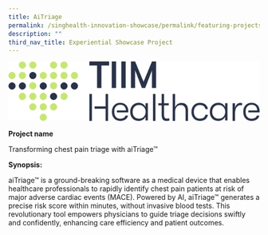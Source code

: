 ```yaml
---
title: AiTriage
permalink: /singhealth-innovation-showcase/permalink/featuring-projects/aitriage/
description: ""
third_nav_title: Experiential Showcase Project
---
```

![AiTriage](/images/AiTriage/AiTriage/tiim%20healthcare%20logo.png)


**Project name**

Transforming chest pain triage with aiTriage™

**Synopsis:**

aiTriage™ is a ground-breaking software as a medical device that enables healthcare professionals to rapidly identify chest pain patients at risk of major adverse cardiac events (MACE). Powered by AI, aiTriage™ generates a precise risk score within minutes, without invasive blood tests. This revolutionary tool empowers physicians to guide triage decisions swiftly and confidently, enhancing care efficiency and patient outcomes.